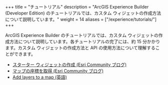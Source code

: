 +++
title = "チュートリアル"
description = "ArcGIS Experience Builder (Developer Edition) のチュートリアルでは、カスタム ウィジェットの作成方法について説明しています。"
weight = 14
aliases = ["/experience/tutorials/"]
+++

ArcGIS Experience Builder のチュートリアルでは、カスタム ウィジェットの作成方法について説明しています。各チュートリアルの完了には、約 15 分かかります。カスタム ウィジェットの作成方法と API の使用方法について理解することができます。

- [スターター ウィジェットの作成 (Esri Community ブログ)](https://community.esri.com/t5/arcgis-%E9%96%8B%E7%99%BA%E8%80%85%E3%82%B3%E3%83%9F%E3%83%A5%E3%83%8B%E3%83%86%E3%82%A3-documents/%E3%82%B9%E3%82%BF%E3%83%BC%E3%82%BF%E3%83%BC-%E3%82%A6%E3%82%A3%E3%82%B8%E3%82%A7%E3%83%83%E3%83%88%E3%81%AE%E4%BD%9C%E6%88%90-arcgis-experience-builder/ta-p/1005121)
- [マップの座標を取得 (Esri Community ブログ)](https://community.esri.com/t5/arcgis-%E9%96%8B%E7%99%BA%E8%80%85%E3%82%B3%E3%83%9F%E3%83%A5%E3%83%8B%E3%83%86%E3%82%A3-documents/%E3%83%9E%E3%83%83%E3%83%97%E3%81%AE%E5%BA%A7%E6%A8%99%E3%82%92%E5%8F%96%E5%BE%97-arcgis-experience-builder/ta-p/1008748)
- [Add layers to a map (英語)](https://developers.arcgis.com/labs/experiencebuilder/add-layers-to-a-map/)
